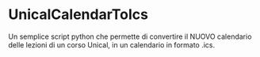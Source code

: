 # UnicalCalendarToIcs
Un semplice script python che permette di convertire il NUOVO calendario delle lezioni di un corso Unical, in un calendario in formato .ics.

